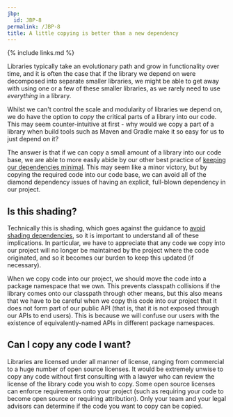 ```yaml
---
jbp:
  id: JBP-8
permalink: /JBP-8
title: A little copying is better than a new dependency
---
```


{% include links.md %}

Libraries typically take an evolutionary path and grow in functionality over time, and it is often the case that if the library we depend on were decomposed into separate smaller libraries, we might be able to get away with using one or a few of these smaller libraries, as we rarely need to use *everything* in a library. 

Whilst we can't control the scale and modularity of libraries we depend on, we do have the option to *copy* the critical parts of a library into our code. This may seem counter-intuitive at first - why would we copy a part of a library when build tools such as Maven and Gradle make it so easy for us to just depend on it?

The answer is that if we can copy a small amount of a library into our code base, we are able to more easily abide by our other best practice of [keeping our dependencies minimal](/JBP-2). This may seem like a minor victory, but by copying the required code into our code base, we can avoid all of the diamond dependency issues of having an explicit, full-blown dependency in our project.

## Is this shading?

Technically this is shading, which goes against the guidance to [avoid shading dependencies](/JLBP-10), so it is important to understand all of these implications. In particular, we have to appreciate that any code we copy into our project will no longer be maintained by the project where the code originated, and so it becomes our burden to keep this updated (if necessary).

When we copy code into our project, we should move the code into a package namespace that we own. This prevents classpath collisions if the library comes onto our classpath through other means, but this also means that we have to be careful when we copy this code into our project that it does not form part of our public API (that is, that it is not exposed through our APIs to end users). This is because we will confuse our users with the existence of equivalently-named APIs in different package namespaces.

## Can I copy any code I want?

Libraries are licensed under all manner of license, ranging from commercial to a huge number of open source licenses. It would be extremely unwise to copy any code without first consulting with a lawyer who can review the license of the library code you wish to copy. Some open source licenses can enforce requirements onto your project (such as requiring your code to become open source or requiring attribution). Only your team and your legal advisors can determine if the code you want to copy can be copied.